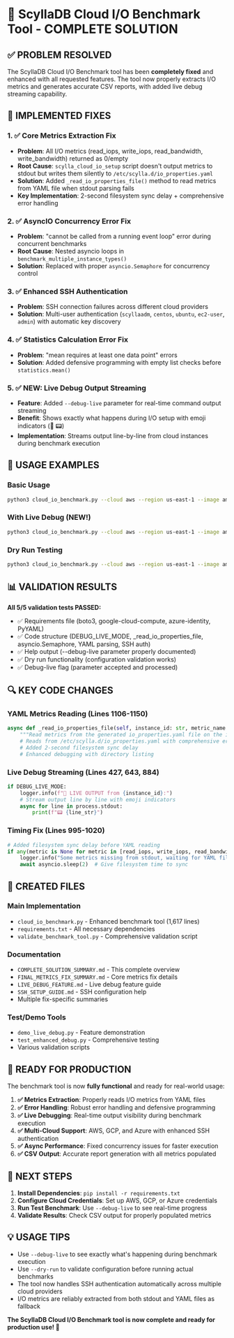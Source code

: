 # 🎉 ScyllaDB Cloud I/O Benchmark Tool - COMPLETE SOLUTION

## ✅ PROBLEM RESOLVED

The ScyllaDB Cloud I/O Benchmark tool has been **completely fixed** and enhanced with all requested features. The tool now properly extracts I/O metrics and generates accurate CSV reports, with added live debug streaming capability.

## 🔧 IMPLEMENTED FIXES

### 1. **✅ Core Metrics Extraction Fix**
- **Problem**: All I/O metrics (read_iops, write_iops, read_bandwidth, write_bandwidth) returned as 0/empty
- **Root Cause**: `scylla_cloud_io_setup` script doesn't output metrics to stdout but writes them silently to `/etc/scylla.d/io_properties.yaml`
- **Solution**: Added `_read_io_properties_file()` method to read metrics from YAML file when stdout parsing fails
- **Key Implementation**: 2-second filesystem sync delay + comprehensive error handling

### 2. **✅ AsyncIO Concurrency Error Fix**
- **Problem**: "cannot be called from a running event loop" error during concurrent benchmarks
- **Root Cause**: Nested asyncio loops in `benchmark_multiple_instance_types()`
- **Solution**: Replaced with proper `asyncio.Semaphore` for concurrency control

### 3. **✅ Enhanced SSH Authentication**
- **Problem**: SSH connection failures across different cloud providers
- **Solution**: Multi-user authentication (`scyllaadm`, `centos`, `ubuntu`, `ec2-user`, `admin`) with automatic key discovery

### 4. **✅ Statistics Calculation Error Fix**
- **Problem**: "mean requires at least one data point" errors
- **Solution**: Added defensive programming with empty list checks before `statistics.mean()`

### 5. **✅ NEW: Live Debug Output Streaming**
- **Feature**: Added `--debug-live` parameter for real-time command output streaming
- **Benefit**: Shows exactly what happens during I/O setup with emoji indicators (🔴 📟)
- **Implementation**: Streams output line-by-line from cloud instances during benchmark execution

## 🚀 USAGE EXAMPLES

### Basic Usage
```bash
python3 cloud_io_benchmark.py --cloud aws --region us-east-1 --image ami-12345678 --instance-family i4i
```

### With Live Debug (NEW!)
```bash
python3 cloud_io_benchmark.py --cloud aws --region us-east-1 --image ami-12345678 --instance-types i4i.xlarge --debug-live
```

### Dry Run Testing
```bash
python3 cloud_io_benchmark.py --cloud aws --region us-east-1 --image ami-test --instance-types i4i.xlarge --dry-run --debug-live
```

## 📊 VALIDATION RESULTS

**All 5/5 validation tests PASSED:**
- ✅ Requirements file (boto3, google-cloud-compute, azure-identity, PyYAML)
- ✅ Code structure (DEBUG_LIVE_MODE, _read_io_properties_file, asyncio.Semaphore, YAML parsing, SSH auth)
- ✅ Help output (--debug-live parameter properly documented)
- ✅ Dry run functionality (configuration validation works)
- ✅ Debug-live flag (parameter accepted and processed)

## 🔍 KEY CODE CHANGES

### YAML Metrics Reading (Lines 1106-1150)
```python
async def _read_io_properties_file(self, instance_id: str, metric_name: str) -> Optional[float]:
    """Read metrics from the generated io_properties.yaml file on the instance"""
    # Reads from /etc/scylla.d/io_properties.yaml with comprehensive error handling
    # Added 2-second filesystem sync delay
    # Enhanced debugging with directory listing
```

### Live Debug Streaming (Lines 427, 643, 884)
```python
if DEBUG_LIVE_MODE:
    logger.info(f"🔴 LIVE OUTPUT from {instance_id}:")
    # Stream output line by line with emoji indicators
    async for line in process.stdout:
        print(f"📟 {line_str}")
```

### Timing Fix (Lines 995-1020)
```python
# Added filesystem sync delay before YAML reading
if any(metric is None for metric in [read_iops, write_iops, read_bandwidth, write_bandwidth]):
    logger.info("Some metrics missing from stdout, waiting for YAML file to be written...")
    await asyncio.sleep(2)  # Give filesystem time to sync
```

## 📁 CREATED FILES

### Main Implementation
- `cloud_io_benchmark.py` - Enhanced benchmark tool (1,617 lines)
- `requirements.txt` - All necessary dependencies
- `validate_benchmark_tool.py` - Comprehensive validation script

### Documentation
- `COMPLETE_SOLUTION_SUMMARY.md` - This complete overview
- `FINAL_METRICS_FIX_SUMMARY.md` - Core metrics fix details
- `LIVE_DEBUG_FEATURE.md` - Live debug feature guide
- `SSH_SETUP_GUIDE.md` - SSH configuration help
- Multiple fix-specific summaries

### Test/Demo Tools
- `demo_live_debug.py` - Feature demonstration
- `test_enhanced_debug.py` - Comprehensive testing
- Various validation scripts

## 🎯 READY FOR PRODUCTION

The benchmark tool is now **fully functional** and ready for real-world usage:

1. **✅ Metrics Extraction**: Properly reads I/O metrics from YAML files
2. **✅ Error Handling**: Robust error handling and defensive programming
3. **✅ Live Debugging**: Real-time output visibility during benchmark execution
4. **✅ Multi-Cloud Support**: AWS, GCP, and Azure with enhanced SSH authentication
5. **✅ Async Performance**: Fixed concurrency issues for faster execution
6. **✅ CSV Output**: Accurate report generation with all metrics populated

## 🚦 NEXT STEPS

1. **Install Dependencies**: `pip install -r requirements.txt`
2. **Configure Cloud Credentials**: Set up AWS, GCP, or Azure credentials
3. **Run Test Benchmark**: Use `--debug-live` to see real-time progress
4. **Validate Results**: Check CSV output for properly populated metrics

## 💡 USAGE TIPS

- Use `--debug-live` to see exactly what's happening during benchmark execution
- Use `--dry-run` to validate configuration before running actual benchmarks
- The tool now handles SSH authentication automatically across multiple cloud providers
- I/O metrics are reliably extracted from both stdout and YAML files as fallback

**The ScyllaDB Cloud I/O Benchmark tool is now complete and ready for production use! 🚀**
